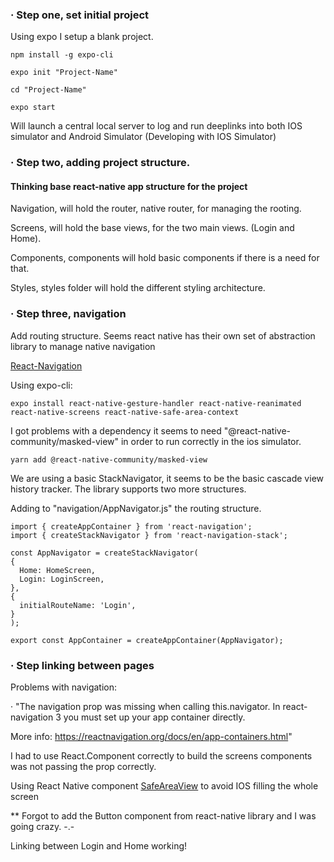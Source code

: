 ### · Step one, set initial project

Using expo I setup a blank project.

```
npm install -g expo-cli
```

```
expo init "Project-Name"
```

```
cd "Project-Name"
```

```
expo start
```

Will launch a central local server to log and run deeplinks into both IOS simulator and Android Simulator (Developing with IOS Simulator)

### · Step two, adding project structure. 
#### Thinking base react-native app structure for the project

Navigation, will hold the router, native router, for managing the rooting.

Screens, will hold the base views, for the two main views. (Login and Home).

Components, components will hold basic components if there is a need for that.

Styles, styles folder will hold the different styling architecture.


### · Step three, navigation

Add routing structure. Seems react native has their own set of abstraction library to manage native navigation

[React-Navigation](https://reactnavigation.org/docs/en/getting-started.html)

Using expo-cli:

```
expo install react-native-gesture-handler react-native-reanimated react-native-screens react-native-safe-area-context
```

I got problems with a dependency it seems to need "@react-native-community/masked-view" in order to run correctly in the ios simulator.

```
yarn add @react-native-community/masked-view
```

We are using a basic StackNavigator, it seems to be the basic cascade view history tracker. The library supports two more structures.

Adding to "navigation/AppNavigator.js" the routing structure.

```
import { createAppContainer } from 'react-navigation';
import { createStackNavigator } from 'react-navigation-stack';

const AppNavigator = createStackNavigator(  
{
  Home: HomeScreen,
  Login: LoginScreen,
},
{
  initialRouteName: 'Login',
}
);

export const AppContainer = createAppContainer(AppNavigator);
```


### · Step linking between pages

Problems with navigation: 

· "The navigation prop was missing when calling this.navigator. In react-navigation 3 you must set up your app container directly. 

More info: https://reactnavigation.org/docs/en/app-containers.html"

I had to use React.Component correctly to build the screens components was not passing the prop correctly.

Using React Native component [SafeAreaView](https://facebook.github.io/react-native/docs/safeareaview#__docusaurus) to avoid IOS filling the whole screen

** Forgot to add the Button component from react-native library and I was going crazy. -.-

Linking between Login and Home working!
